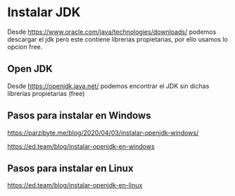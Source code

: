 # Instalar JDK
Desde https://www.oracle.com/java/technologies/downloads/ podemos descargar el jdk pero este contiene librerias propietarias, por ello usamos lo opcion free.

## Open JDK
Desde https://openjdk.java.net/ podemos encontrar el JDK sin dichas librerias propietarias (free)

## Pasos para instalar en Windows
https://parzibyte.me/blog/2020/04/03/instalar-openjdk-windows/

https://ed.team/blog/instalar-openjdk-en-windows

## Pasos para instalar en Linux
https://ed.team/blog/instalar-openjdk-en-linux

